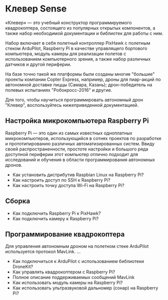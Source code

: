 # Клевер Sense

«Клевер» — это учебный конструктор программируемого квадрокоптера, состоящего из популярных открытых компонентов, а также набор необходимой документации и библиотек для работы с ним.

Набор включает в себя полетный контроллер PixHawk с полетным стеком ArduPilot, Raspberry Pi в качестве управлящего бортового компьютера, модуль камеры для реализации полетов с использованием компьютерного зрения, а также набор различных датчиков и другой периферии.

На базе точно такой же платформы были созданы многие "большие" проекты компании Copter Express, например, дроны для пиар-акций по автономной доставке пиццы (Самара, Казань); дрон-победитель на полевых испытаниях "Робокросс-2016" и другие.

Для того, чтобы научиться программировать автономный дрон "Клевер", воспользуйтесь нижеприведенной документацией.

## Настройка микрокомпьютера Raspberry Pi

Raspberry Pi — это один из самых известных одноплатных микрокомпьютеров, использующийся в сотнях проектов по разработке и прототипированию различных автоматизированных систем. Ввиду своей распространенности, простоте настройки и большого ряда доступной периферии этот компьютер отлично подходит для исследований и обучения в области программирования автономных дронов.

* Как установить дистрибутив Raspbian Linux на Raspberry Pi?
* Как настроить доступ по SSH к Raspberry Pi?
* Как настроить точку доступа Wi-Fi на Raspberry Pi?

## Сборка

* Как подключить Raspberry Pi к PixHawk?
* Как подключить камеру к Raspberry Pi?

## Программирование квадрокоптера

Для управления автономным дроном на полетном стеке ArduPilot используется протокол MavLink. ...

* Как подключиться к ArduPilot с использованием библиотеки DroneKit?
* Как управлять квадрокоптером с Raspberry Pi?
* Полное описание поддерживаемых сообщений MavLink
* Как использовать модуль камеры на Raspberry Pi?
* Как использовать ультразвуковой дальномер (сонар) на Raspberry Pi?
